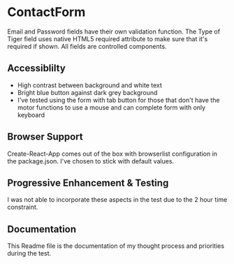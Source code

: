 # ContactForm

Email and Password fields have their own validation function. The Type of Tiger field uses native HTML5 required attribute to make sure that it's required if shown. All fields are controlled components.

## Accessiblilty

- High contrast between background and white text
- Bright blue button against dark grey background
- I've tested using the form with tab button for those that don't have the motor functions to use a mouse and can complete form with only keyboard

## Browser Support

Create-React-App comes out of the box with browserlist configuration in the package.json. I've chosen to stick with default values.

## Progressive Enhancement & Testing

I was not able to incorporate these aspects in the test due to the 2 hour time constraint.

## Documentation

This Readme file is the documentation of my thought process and priorities during the test.
